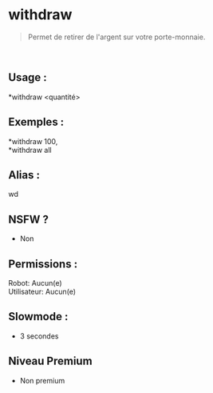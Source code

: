 # withdraw

> Permet de retirer de l'argent sur votre porte-monnaie.

<br>

## Usage :

*withdraw <quantité>

## Exemples :

*withdraw 100,
<br>*withdraw all

## Alias :

wd

## NSFW ?

- Non

## Permissions :

Robot: Aucun(e)
<br>
Utilisateur: Aucun(e)

## Slowmode :

- 3 secondes

## Niveau Premium

- Non premium